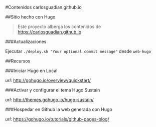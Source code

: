 #Contenidos carlosguadian.github.io

##Sitio hecho con Hugo

> Este proyecto alberga los contenidos de https://carlosguadian.github.io

###Actualizaciones

Ejecutar `./deploy.sh "Your optional commit message"` desde `web-hugo`

##Recursos

###Iniciar Hugo en Local

*url*: http://gohugo.io/overview/quickstart/

###Activar y configurar el tema Hugo Sustain

*url*: http://themes.gohugo.io/hugo-sustain/

###Hospedar en Github la web generada con Hugo

*url*: https://gohugo.io/tutorials/github-pages-blog/